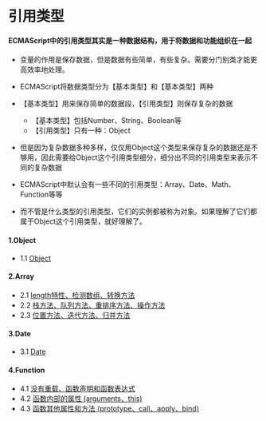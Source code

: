 # 引用类型

#### ECMAScript中的引用类型其实是一种数据结构，用于将数据和功能组织在一起
- 变量的作用是保存数据，但是数据有些简单，有些复杂。需要分门别类才能更高效率地处理。
- ECMAScript将数据类型分为【基本类型】和【基本类型】两种
- 【基本类型】用来保存简单的数据段，【引用类型】则保存复杂的数据
    - 【基本类型】包括Number、String、Boolean等
    - 【引用类型】只有一种：Object

- 但是因为复杂数据多种多样，仅仅用Object这个类型来保存复杂的数据还是不够用，因此需要给Object这个引用类型细分，细分出不同的引用类型来表示不同的复杂数据
- ECMAScript中默认会有一些不同的引用类型：Array、Date、Math、Function等等
- 而不管是什么类型的引用类型，它们的实例都被称为对象。如果理解了它们都属于Object这个引用类型，就好理解了。

#### 1.Object
- 1.1 [Object](https://github.com/ZZsimon/Pro-Js-Note/blob/master/chapter_05/object_01/object.html)

#### 2.Array
- 2.1 [length特性、检测数组、转换方法](https://github.com/ZZsimon/Pro-Js-Note/blob/master/chapter_05/array_02/array_01.html)
- 2.2 [栈方法、队列方法、重排序方法、操作方法](https://github.com/ZZsimon/Pro-Js-Note/blob/master/chapter_05/array_02/array_02.html)
- 2.3 [位置方法、迭代方法、归并方法](https://github.com/ZZsimon/Pro-Js-Note/blob/master/chapter_05/array_02/array_03.html)

#### 3.Date
- 3.1 [Date](https://github.com/ZZsimon/Pro-Js-Note/blob/master/chapter_05/date_03/date.html)

#### 4.Function
- 4.1 [没有重载、函数声明和函数表达式](https://github.com/ZZsimon/Pro-Js-Note/blob/master/chapter_05/function_04/function_01.html)
- 4.2 [函数内部的属性 (arguments、this)](https://github.com/ZZsimon/Pro-Js-Note/blob/master/chapter_05/function_04/function_02.html)
- 4.3 [函数其他属性和方法 (prototype、call、apply、bind)](https://github.com/ZZsimon/Pro-Js-Note/blob/master/chapter_05/function_04/function_03.html)
